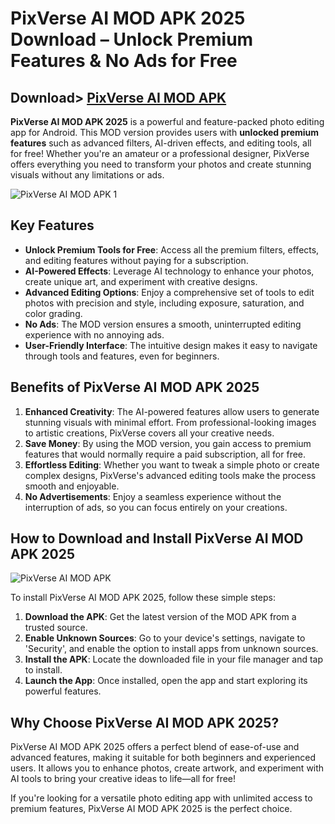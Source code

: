 # PixVerse AI MOD APK 2025 Download – Unlock Premium Features & No Ads for Free

## Download> [PixVerse AI MOD APK](https://www.apkbros.com/pixverse-1-4-2-apk/)

**PixVerse AI MOD APK 2025** is a powerful and feature-packed photo editing app for Android. This MOD version provides users with **unlocked premium features** such as advanced filters, AI-driven effects, and editing tools, all for free! Whether you're an amateur or a professional designer, PixVerse offers everything you need to transform your photos and create stunning visuals without any limitations or ads.

![PixVerse AI MOD APK 1](https://github.com/user-attachments/assets/e5fc7c1d-3e7d-48c2-bc2f-921f6438bd05)

## Key Features

- **Unlock Premium Tools for Free**: Access all the premium filters, effects, and editing features without paying for a subscription.
- **AI-Powered Effects**: Leverage AI technology to enhance your photos, create unique art, and experiment with creative designs.
- **Advanced Editing Options**: Enjoy a comprehensive set of tools to edit photos with precision and style, including exposure, saturation, and color grading.
- **No Ads**: The MOD version ensures a smooth, uninterrupted editing experience with no annoying ads.
- **User-Friendly Interface**: The intuitive design makes it easy to navigate through tools and features, even for beginners.

## Benefits of PixVerse AI MOD APK 2025

1. **Enhanced Creativity**: The AI-powered features allow users to generate stunning visuals with minimal effort. From professional-looking images to artistic creations, PixVerse covers all your creative needs.
2. **Save Money**: By using the MOD version, you gain access to premium features that would normally require a paid subscription, all for free.
3. **Effortless Editing**: Whether you want to tweak a simple photo or create complex designs, PixVerse's advanced editing tools make the process smooth and enjoyable.
4. **No Advertisements**: Enjoy a seamless experience without the interruption of ads, so you can focus entirely on your creations.

## How to Download and Install PixVerse AI MOD APK 2025

![PixVerse AI MOD APK](https://github.com/user-attachments/assets/dccca880-f40d-4b2f-bf24-8677d509e022)

To install PixVerse AI MOD APK 2025, follow these simple steps:

1. **Download the APK**: Get the latest version of the MOD APK from a trusted source.
2. **Enable Unknown Sources**: Go to your device's settings, navigate to 'Security', and enable the option to install apps from unknown sources.
3. **Install the APK**: Locate the downloaded file in your file manager and tap to install.
4. **Launch the App**: Once installed, open the app and start exploring its powerful features.

## Why Choose PixVerse AI MOD APK 2025?

PixVerse AI MOD APK 2025 offers a perfect blend of ease-of-use and advanced features, making it suitable for both beginners and experienced users. It allows you to enhance photos, create artwork, and experiment with AI tools to bring your creative ideas to life—all for free! 

If you're looking for a versatile photo editing app with unlimited access to premium features, PixVerse AI MOD APK 2025 is the perfect choice.
